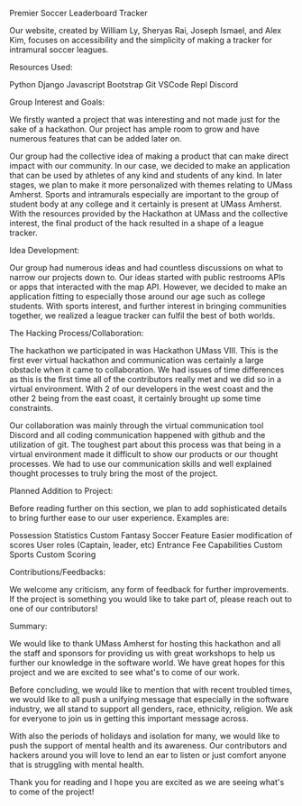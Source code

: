 Premier Soccer Leaderboard Tracker

Our website, created by William Ly, Sheryas Rai, Joseph Ismael, and Alex Kim, focuses on accessibility and the simplicity of making a tracker for intramural soccer leagues. 

Resources Used:

  Python
  Django
  Javascript
  Bootstrap
  Git
  VSCode
  Repl
  Discord

Group Interest and Goals:

We firstly wanted a project that was interesting and not made just for the sake of a hackathon. Our project has ample room to grow and have numerous features that can be added later on. 

Our group had the collective idea of making a product that can make direct impact with our community. In our case, we decided to make an application that can be used by athletes of any kind and students of any kind. In later stages, we plan to make it more personalized with themes relating to UMass Amherst. Sports and intramurals especially are important to the group of student body at any college and it certainly is present at UMass Amherst. With the resources provided by the Hackathon at UMass and the collective interest, the final product of the hack resulted in a shape of a league tracker. 


Idea Development:

Our group had numerous ideas and had countless discussions on what to narrow our projects down to. Our ideas started with public restrooms APIs or apps that interacted with the map API. However, we decided to make an application fitting to especially those around our age such as college students. With sports interest, and further interest in bringing communities together, we realized a league tracker can fulfil the best of both worlds. 

The Hacking Process/Collaboration: 

The hackathon we participated in was Hackathon UMass VIII. This is the first ever virtual hackathon and communication was certainly a large obstacle when it came to collaboration. We had issues of time differences as this is the first time all of the contributors really met and we did so in a virtual environment. With 2 of our developers in the west coast and the other 2 being from the east coast, it certainly brought up some time constraints. 

Our collaboration was mainly through the virtual communication tool Discord and all coding communication happened with github and the utilization of git. The toughest part about this process was that being in a virtual environment made it difficult to show our products or our thought processes. We had to use our communication skills and well explained thought processes to truly bring the most of the project. 


Planned Addition to Project:

Before reading further on this section, we plan to add sophisticated details to bring further ease to our user experience. 
Examples are: 

  Possession Statistics
  Custom Fantasy Soccer Feature
  Easier modification of scores
  User roles (Captain, leader, etc)
  Entrance Fee Capabilities
  Custom Sports
  Custom Scoring


Contributions/Feedbacks:

We welcome any criticism, any form of feedback for further improvements. If the project is something you would like to take part of, please reach out to one of our contributors! 

Summary: 

We would like to thank UMass Amherst for hosting this hackathon and all the staff and sponsors for providing us with great workshops to help us further our knowledge in the software world. We have great hopes for this project and we are excited to see what's to come of our work. 

Before concluding, we would like to mention that with recent troubled times, we would like to all push a unifying message that especially in the software industry, we all stand to support all genders, race, ethnicity, religion. We ask for everyone to join us in getting this important message across. 

With also the periods of holidays and isolation for many, we would like to push the support of mental health and its awareness. Our contributors and hackers around you will love to lend an ear to listen or just comfort anyone that is struggling with mental health.

Thank you for reading and I hope you are excited as we are seeing what's to come of the project!

